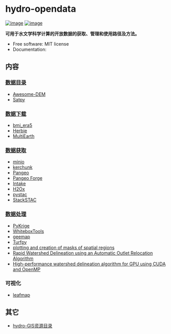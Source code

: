 # hydro-opendata


[![image](https://img.shields.io/pypi/v/hydro-opendata.svg)](https://pypi.python.org/pypi/hydro-opendata)
[![image](https://img.shields.io/conda/vn/conda-forge/hydro-opendata.svg)](https://anaconda.org/conda-forge/hydro-opendata)


**可用于水文学科学计算的开放数据的获取、管理和使用路径及方法。**


-   Free software: MIT license
-   Documentation: 

## 内容    

### [数据目录](./data_catalog/)

- [Awesome-DEM](https://github.com/DahnJ/Awesome-DEM)
- [Satpy](https://github.com/pytroll/satpy)

### [数据下载](./data_downloader/)


- [bmi_era5](https://github.com/gantian127/bmi_era5)
- [Herbie](https://github.com/blaylockbk/Herbie)
- [MultiEarth](https://github.com/bair-climate-initiative/multiearth)

### [数据获取](./data_api/)

- [minio](https://github.com/minio/minio)
- [kerchunk](https://github.com/fsspec/kerchunk)
- [Pangeo](https://github.com/pangeo-data)
- [Pangeo Forge](https://github.com/pangeo-forge)
- [Intake](https://github.com/intake)
- [H2Ox](https://github.com/H2Oxford)
- [pystac](https://github.com/stac-utils/pystac)
- [StackSTAC](https://github.com/gjoseph92/stackstac)

### [数据处理](./data_api/)

- [PyKrige](https://github.com/GeoStat-Framework/PyKrige)
- [WhiteboxTools](https://github.com/jblindsay/whitebox-tools)
- [geemap](https://github.com/giswqs/geemap)
- [Turfpy](https://github.com/omanges/turfpy)
- [plotting and creation of masks of spatial regions](https://github.com/regionmask/regionmask)
- [Rapid Watershed Delineation using an Automatic Outlet Relocation Algorithm](https://github.com/xiejx5/watershed_delineation)
- [High-performance watershed delineation algorithm for GPU using CUDA and OpenMP](https://github.com/bkotyra/watershed_delineation_gpu)

### 可视化

- [leafmap](https://github.com/giswqs/leafmap)


## 其它

- [hydro-GIS资源目录](./hydro_gis/)
